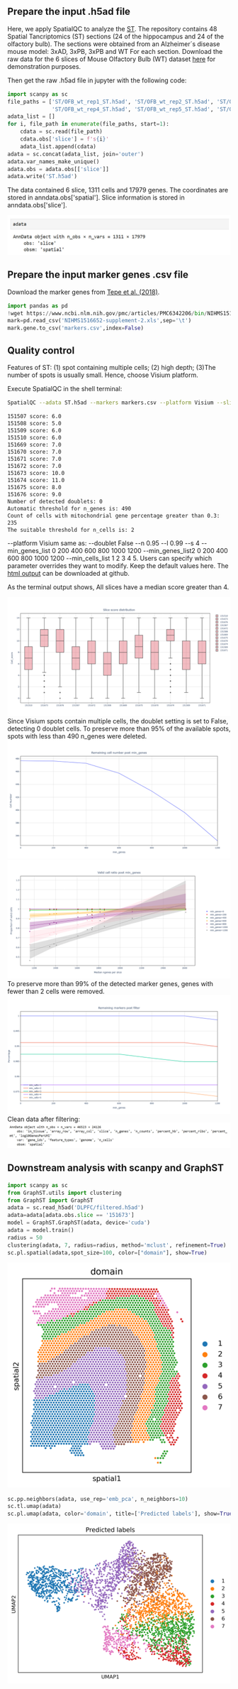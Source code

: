 ## **Prepare the input .h5ad file**
Here, we apply SpatialQC to analyze the [ST](https://db.cngb.org/stomics/datasets/STDS0000012).
The repository contains 48 Spatial Tancriptomics (ST) sections (24 of the 
hippocampus and 24 of the olfactory bulb). The sections were obtained 
from an Alzheimer´s disease mouse model: 3xAD, 3xPB, 3xPB and WT For each 
section. Download the raw data for the 6 slices of Mouse Olfactory Bulb 
(WT) dataset [here](https://db.cngb.org/stomics/datasets/STDS0000012
) for demonstration purposes.


Then get the raw .h5ad file in jupyter with the following code:
```Python
import scanpy as sc
file_paths = ['ST/OFB_wt_rep1_ST.h5ad', 'ST/OFB_wt_rep2_ST.h5ad', 'ST/OFB_wt_rep3_ST.h5ad',
              'ST/OFB_wt_rep4_ST.h5ad', 'ST/OFB_wt_rep5_ST.h5ad', 'ST/OFB_wt_rep6_ST.h5ad']
adata_list = []
for i, file_path in enumerate(file_paths, start=1):
    cdata = sc.read(file_path)
    cdata.obs['slice'] = f's{i}'
    adata_list.append(cdata)
adata = sc.concat(adata_list, join='outer')
adata.var_names_make_unique()
adata.obs = adata.obs[['slice']]
adata.write('ST.h5ad')
```

The data contained 6 slice, 1311 cells and 17979 genes. The coordinates are 
stored in anndata.obs['spatial']. Slice information is stored in anndata.obs['slice'].

![](../fig/st/input.jpg)

## **Prepare the input marker genes .csv file**
Download the marker genes from [Tepe et al. (2018)](https://www.ncbi.nlm.nih.gov/pmc/articles/PMC6342206/#SD2).
```python
import pandas as pd
!wget https://www.ncbi.nlm.nih.gov/pmc/articles/PMC6342206/bin/NIHMS1516652-supplement-2.xls
mark=pd.read_csv('NIHMS1516652-supplement-2.xls',sep='\t')
mark.gene.to_csv('markers.csv',index=False)
```

## **Quality control**
Features of ST: (1) spot containing multiple cells; (2) high depth; 
(3)The number of spots is usually small. Hence, choose Visium platform.


Execute SpatialQC in the shell terminal:
```bash
SpatialQC --adata ST.h5ad --markers markers.csv --platform Visium --slice slice --mito 'mt-'
```
```
151507 score: 6.0
151508 score: 5.0
151509 score: 6.0
151510 score: 6.0
151669 score: 7.0
151670 score: 7.0
151671 score: 7.0
151672 score: 7.0
151673 score: 10.0
151674 score: 11.0
151675 score: 8.0
151676 score: 9.0
Number of detected doublets: 0
Automatic threshold for n_genes is: 490
Count of cells with mitochondrial gene percentage greater than 0.3: 235
The suitable threshold for n_cells is: 2
```
--platform Visium same as: --doublet False --n 0.95 --l 0.99 --s 4 --min_genes_list 0 200 400 600 800 1000 1200
--min_genes_list2 0 200 400 600 800 1000 1200 --min_cells_list 1 2 3 4 5.
Users can specify which parameter overrides they want to modify. 
Keep the default values here. 
The [html output](https://github.com/mgy520/SpatialQC/tree/main/report/Visium/report.html) can be downloaded at github.

As the terminal output shows, All slices have a median score greater than 4.

![](../fig/visium/newplot.png)
Since Visium spots contain multiple cells, the doublet setting is set to False, 
detecting 0 doublet cells. To preserve more than 95% of the available spots, 
spots with less than 490 n_genes were deleted. 
![](../fig/visium/newplot1.png)
![](../fig/visium/newplot2.png)
To preserve more than 99% of
the detected marker genes, genes with fewer than 2 cells were removed.
![](../fig/visium/newplot3.png)
Clean data after filtering:
![](../fig/visium/output.jpg)


## **Downstream analysis with scanpy and GraphST**
```python
import scanpy as sc
from GraphST.utils import clustering
from GraphST import GraphST
adata = sc.read_h5ad('DLPFC/filtered.h5ad')
adata=adata[adata.obs.slice == '151673']
model = GraphST.GraphST(adata, device='cuda')
adata = model.train()
radius = 50
clustering(adata, 7, radius=radius, method='mclust', refinement=True)
sc.pl.spatial(adata,spot_size=100, color=["domain"], show=True)
```
![](../fig/visium/showcluster.png)

```python
sc.pp.neighbors(adata, use_rep='emb_pca', n_neighbors=10)
sc.tl.umap(adata)
sc.pl.umap(adata, color='domain', title=['Predicted labels'], show=True)
```
![](../fig/visium/umapup.png)
